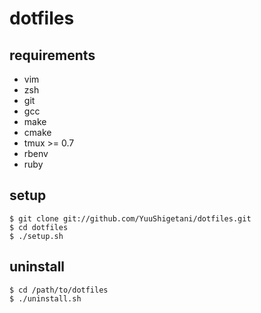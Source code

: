 dotfiles
========
## requirements

- vim
- zsh
- git
- gcc
- make
- cmake
- tmux >= 0.7
- rbenv
- ruby

## setup

```
$ git clone git://github.com/YuuShigetani/dotfiles.git
$ cd dotfiles
$ ./setup.sh
```

## uninstall

```
$ cd /path/to/dotfiles
$ ./uninstall.sh
```

